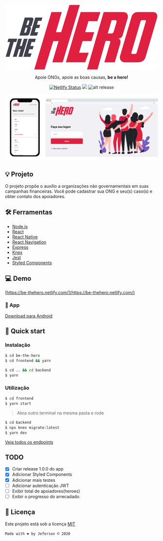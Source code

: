 <div align="center">
  <img src=".github/logo.svg">
  <p>Apoie ONGs, apoie as boas causas, <strong>be a hero!</strong><p>

[![Netlify Status](https://api.netlify.com/api/v1/badges/a105875c-8c87-46d0-888a-f6b21ddb5323/deploy-status)](https://app.netlify.com/sites/be-thehero/deploys) ![](https://img.shields.io/badge/omnistack-11-blueviolet?style=flat-square)
![alt release](https://img.shields.io/github/v/release/jeferson-sb/be-the-hero?style=flat-square)

</div>

![alt Mockup frontend](.github/mockup.png)

## 💡 Projeto

O projeto propõe o auxílio a organizações não governamentais em suas campanhas financeiras.
Você pode cadastrar sua ONG e seu(s) caso(s) e obter contato dos apoiadores.

## 🛠 Ferramentas

- [Node.js](https://nodejs.org/en/docs/)
- [React](https://reactjs.org/)
- [React Native](http://reactnative.dev/)
- [React Navigation](https://reactnavigation.org/)
- [Express](http://expressjs.com/)
- [Knex](http://knexjs.org/)
- [Jest](https://jestjs.io/)
- [Styled Components](https://styled-components.com/)

## 💻 Demo

[https://be-thehero.netlify.com/](https://be-thehero.netlify.com/)

### 📱 App

[Download para Android](https://github.com/jeferson-sb/be-the-hero/releases/tag/1.0.0)

## 🚀 Quick start

### Instalação

```bash
$ cd be-the-hero
$ cd frontend && yarn
```

```bash
$ cd .. && cd backend
$ yarn
```

### Utilização

```bash
$ cd frontend
$ yarn start
```

> Abra outro terminal na mesma pasta e rode

```bash
$ cd backend
$ npx knex migrate:latest
$ yarn dev
```

[Veja todos os endpoints](./backend/README.md)

## TODO

- [x] Criar release 1.0.0 do app
- [x] Adicionar Styled Components
- [x] Adicionar mais testes
- [ ] Adicionar autenticação JWT
- [ ] Exibir total de apoiadores(heroes)
- [ ] Exibir o progresso do arrecadado.

## 📝 Licença

Este projeto está sob a licença [MIT](https://github.com/jeferson-sb/be-the-hero/blob/master/LICENSE.md)

`Made with ❤ by Jeferson © 2020`
